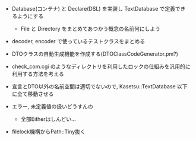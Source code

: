 - Database(コンテナ) と Declare(DSL) を実装し TextDatabase で定義できるようにする
  - File と Directory をまとめてあつかう概念の名前何にしよう
- decoder, encoder で使っているテストクラスをまとめる
- DTOクラスの自動生成機能を作成する(DTOClassCodeGenerator.pm?)
- check_com.cgi のようなディレクトリを利用したロックの仕組みを汎用的に利用する方法を考える
- 宣言とDTO以外の名前空間は適切でないので, Kasetsu::TextDatabase 以下に全て移動させる

- エラー, 未定義値の扱いどうすんの
  - 全部Eitherはしんどい...
- filelock機構からPath::Tiny抜く
